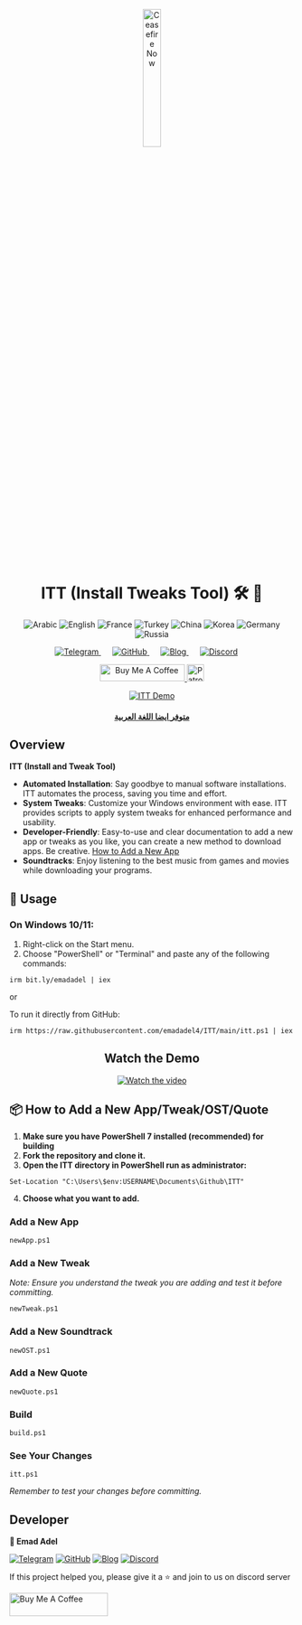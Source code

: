 <p align="center">
  <a href="https://techforpalestine.org/learn-more" rel="nofollow">
    <img src="https://raw.githubusercontent.com/Safouene1/support-palestine-banner/master/StandWithPalestine.svg" alt="Ceasefire Now" style="width:25%;">
  </a>
</p>
  
<h1 align="center">ITT (Install Tweaks Tool) 🛠️ 🚀</h1>

<div align="center">

![Arabic](https://img.shields.io/badge/-Arabic-green)
![English](https://img.shields.io/badge/-English-green)
![France](https://img.shields.io/badge/-France-blue)
![Turkey](https://img.shields.io/badge/-Turkey-red)
![China](https://img.shields.io/badge/-China-yellow)
![Korea](https://img.shields.io/badge/-Korea-purple)
![Germany](https://img.shields.io/badge/-Germany-orange)
![Russia](https://img.shields.io/badge/-Russia-blue)
</div>



<div align="center">
    <a href="https://t.me/emadadel4" style="margin-right: 20px;">
        <img src="https://img.shields.io/badge/Telegram-2CA5E0?style=flat&logo=telegram&logoColor=white" alt="Telegram">
    </a>
    <a href="https://github.com/emadadel4/itt" style="margin-right: 20px;">
        <img src="https://img.shields.io/badge/GitHub-181717?style=flat&logo=github&logoColor=white" alt="GitHub">
    </a>
    <a href="https://emadadel4.github.io" style="margin-right: 20px;">
        <img src="https://img.shields.io/badge/Blog-FF5722?style=flat&logo=blogger&logoColor=white" alt="Blog">
    </a>
    <a href="https://discord.gg/3eV79KgD" style="margin-right: 20px;">
        <img src="https://img.shields.io/badge/-Discord-7289da?style=flat&logo=discord&logoColor=white" alt="Discord">
    </a>
</div>

<p align="center">
<a href="https://www.buymeacoffee.com/emadadel" target="_blank"><img src="https://cdn.buymeacoffee.com/buttons/default-orange.png" alt="Buy Me A Coffee" height="30" width="150">
</a>

  <a href="https://www.patreon.com/emadadel" target="_blank">
    <img src="https://img.shields.io/badge/Patron-blue?logo=patreon" alt="Patron" height="30">
  </a>

</p>

<p align="center">
  <a target="_blank" rel="noopener noreferrer" href="https://raw.githubusercontent.com/emadadel4/ITT/main/Assets/Images/demo.PNG">
    <img src="https://raw.githubusercontent.com/emadadel4/ITT/main/Assets/Images/demo.PNG" alt="ITT Demo" style="max-width: 100%;">
      <h4 align="center"><a href="https://emadadel4.github.io/ar/itt/" target="_blank">متوفر ايضا اللغة العربية</a></h4>
  </a>
</p>

<h2>Overview</h2>

<p><strong>ITT (Install and Tweak Tool)</strong></p>

- **Automated Installation**: Say goodbye to manual software installations. ITT automates the process, saving you time and effort.
- **System Tweaks**: Customize your Windows environment with ease. ITT provides scripts to apply system tweaks for enhanced performance and usability.
- **Developer-Friendly**: Easy-to-use and clear documentation  to add a new app or tweaks as you like, you can create a new method to download apps. Be creative. <a href="#--how-to-add-a-new-apptweakostquote">How to Add a New App</a>
- **Soundtracks**: Enjoy listening to the best music from games and movies while downloading your programs.

<h2>🚀 Usage</h2>

<h3>On Windows 10/11:</h3>
<ol>
<li>Right-click on the Start menu.</li>
<li>Choose "PowerShell" or "Terminal" and paste any of the following commands:</li>
</ol>

<pre><code>irm bit.ly/emadadel | iex
</code></pre>

or

<p>To run it directly from GitHub:</p>

<pre><code>irm https://raw.githubusercontent.com/emadadel4/ITT/main/itt.ps1 | iex
</code></pre>

<div align="center">
  
  ## Watch the Demo
  
  [![Watch the video](https://img.youtube.com/vi/QTv88lchoo0/hqdefault.jpg)](https://www.youtube.com/watch?v=QTv88lchoo0)
</div>

<h2> 📦 How to Add a New App/Tweak/OST/Quote</h2>
<ol>
<li><strong>Make sure you have PowerShell 7 installed (recommended) for building</strong></li>
<li><strong>Fork the repository and clone it.</strong></li>
<li><strong>Open the ITT directory in PowerShell run as administrator:</strong></li>
</ol>

<pre><code>Set-Location "C:\Users\$env:USERNAME\Documents\Github\ITT"
</code></pre>

<ol start="4">
<li><strong>Choose what you want to add.</strong></li>
</ol>

<h3>Add a New App</h3>

<pre><code>newApp.ps1
</code></pre>

<h3>Add a New Tweak</h3>

<p><em>Note: Ensure you understand the tweak you are adding and test it before committing.</em></p>

<pre><code>newTweak.ps1
</code></pre>

<h3>Add a New Soundtrack</h3>

<pre><code>newOST.ps1
</code></pre>

<h3>Add a New Quote</h3>

<pre><code>newQuote.ps1
</code></pre>

<h3>Build</h3>

<pre><code>build.ps1
</code></pre>

<h3>See Your Changes</h3>
<pre><code>itt.ps1
</code></pre>

<p><em>Remember to test your changes before committing.</em></p>

<h2>Developer</h2>

<p><strong>👤 Emad Adel</strong></p>

[![Telegram](https://img.shields.io/badge/Telegram-2CA5E0?style=flat&logo=telegram&logoColor=white)](https://t.me/emadadel4) [![GitHub](https://img.shields.io/badge/GitHub-181717?style=flat&logo=github&logoColor=white)](https://github.com/emadadel4) [![Blog](https://img.shields.io/badge/Blog-FF5722?style=flat&logo=blogger&logoColor=white)](https://emadadel4.github.io) [![Discord](https://img.shields.io/badge/-Discord-7289da?style=flat&logo=discord&logoColor=white)](https://discord.gg/3eV79KgD)

<p>If this project helped you, please give it a ⭐️ and join to us on discord server</p>
<a href="https://www.buymeacoffee.com/emadadel" target="_blank"><img src="https://cdn.buymeacoffee.com/buttons/default-orange.png" alt="Buy Me A Coffee" height="41" width="174"></a>


